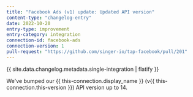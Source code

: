 ```yaml
---
title: "Facebook Ads (v1) update: Updated API version"
content-type: "changelog-entry"
date: 2022-10-20
entry-type: improvement
entry-category: integration
connection-id: facebook-ads
connection-version: 1
pull-request: "https://github.com/singer-io/tap-facebook/pull/201"
---
```

{{ site.data.changelog.metadata.single-integration | flatify }}

We've bumped our {{ this-connection.display_name }} (v{{ this-connection.this-version }}) API version up to 14.